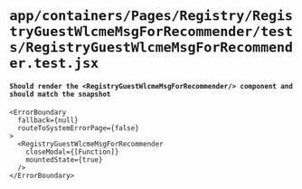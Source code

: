 # `app/containers/Pages/Registry/RegistryGuestWlcmeMsgForRecommender/tests/RegistryGuestWlcmeMsgForRecommender.test.jsx`

#### `Should render the <RegistryGuestWlcmeMsgForRecommender/> component and should match the snapshot`

```
<ErrorBoundary
  fallback={null}
  routeToSystemErrorPage={false}
>
  <RegistryGuestWlcmeMsgForRecommender
    closeModal={[Function]}
    mountedState={true}
  />
</ErrorBoundary>
```

